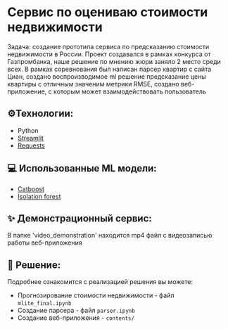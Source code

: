 # Сервис по оцениваю стоимости недвижимости
Задача: создание прототипа сервиса по предсказанию стоимости недвижимости в России. 
Проект создавался в рамках конкурса от Газпромбанка, наше решение по мнению жюри заняло 2 место среди всех.
В рамках соревнования был написан парсер квартир с сайта Циан, создано воспроизводимое ml решение предсказание цены квартиры с отличным значеним метрики RMSE, создано веб-приложение, с которым может взаимодействовать пользователь

## ⚙️Технологии:
- Python
- [Streamlit](https://streamlit.io/)
- [Requests](https://requests.readthedocs.io/en/latest/index.html)
## 💻 Использованные ML модели:
- [Catboost](https://catboost.ai/)
- [Isolation forest](https://scikit-learn.org/stable/modules/generated/sklearn.ensemble.IsolationForest.html)
## ✨ Демонстрационный сервис:
В папке 'video_demonstration' находится mp4 файл с видеозаписью работы веб-приложения
## 🤲 Решение:
Подробнее ознакомится с реализацией решения вы можете:
- Прогнозирование стоимости недвижимости  - файл `mlite_final.ipynb`
- Создание парсера - файл `parser.ipynb`
- Создание веб-приложения - `contents/`

